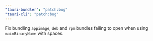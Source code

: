 ```yaml
---
"tauri-bundler": "patch:bug"
"tauri-cli": "patch:bug"
---
```


Fix bundling `appimage`, `deb` and `rpm` bundles failing to open when using `mainBinaryName` with spaces.
